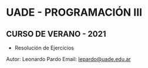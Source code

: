 # UADE - PROGRAMACIÓN III
## CURSO DE VERANO - 2021

- Resolución de Ejercicios

Autor: Leonardo Pardo
Email: lepardo@uade.edu.ar
